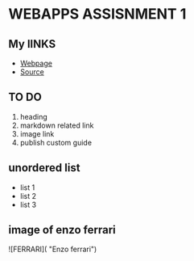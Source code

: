 #  WEBAPPS ASSISNMENT 1 #

## My lINKS ##
 -  [Webpage ](https://saikirandd.github.io/webapps-assignment-1-/ "page")
-  [Source](https://github.com/saikirandd/webapps-assignment-1- "Working With Markdown Source")

## TO DO ##
1. heading
1. markdown related link
1. image link
1. publish custom guide

## unordered list ##
- list 1
- list 2
- list 3

## image of enzo ferrari ##
![FERRARI]( "Enzo ferrari")
